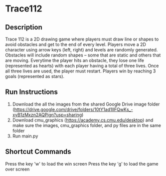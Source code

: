 # Trace112
## Description
Trace 112 is a 2D drawing game where players must draw line
or shapes to avoid obstacles and get to the end of every level. Players move a 2D
character using arrow keys (left, right) and levels are randomly generated. 
Obstacles will include random shapes – some that are static and others that are 
moving. Everytime the player hits an obstacle, they lose one life (represented 
as hearts) with each player having a total of three lives. Once all three lives 
are used, the player must restart. Players win by reaching 3 goals (represented 
as stars).

## Run Instructions
1. Download the all the images from the shared Google Drive image folder 
(https://drive.google.com/drive/folders/10tY1ad1lIFQwKs_-xyB1zMxzn2AQPign?usp=sharing)
2. Download cmu_graphics (https://academy.cs.cmu.edu/desktop) and make sure the 
images, cmu_graphics folder, and py files are in the same folder
3. Run main.py

## Shortcut Commands
Press the key 'w' to load the win screen 
Press the key 'g' to load the game over screen
